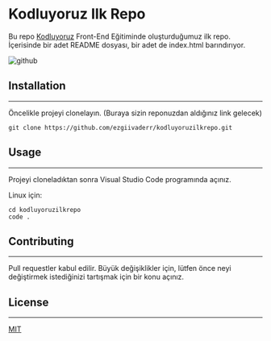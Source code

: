 # **Kodluyoruz Ilk Repo**
Bu repo [Kodluyoruz](https://www.kodluyoruz.org/) Front-End Eğitiminde oluşturduğumuz ilk repo. İçerisinde bir adet README dosyası, bir adet de index.html barındırıyor.
 
![github](![kodluyoruz](https://user-images.githubusercontent.com/93043149/183312784-1997b64d-0981-480b-aa97-12a618dd086a.jpg))

## **Installation**
----------------------------------------------------
Öncelikle projeyi clonelayın. (Buraya sizin reponuzdan aldığınız link gelecek)

```
git clone https://github.com/ezgiivaderr/kodluyoruzilkrepo.git
```
## **Usage**
----------------------------------------------------
Projeyi cloneladıktan sonra Visual Studio Code programında açınız.

Linux için:
```
cd kodluyoruzilkrepo
code .
```
## **Contributing**
----------------------------------------------------
Pull requestler kabul edilir. Büyük değişiklikler için, lütfen önce neyi değiştirmek istediğinizi tartışmak için bir konu açınız.

## **License**
----------------------------------------------------
[MIT](https://choosealicense.com/licenses/mit/)
